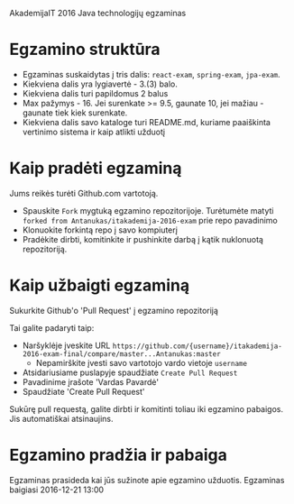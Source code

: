 AkademijaIT 2016 Java technologijų egzaminas

# Egzamino struktūra

- Egzaminas suskaidytas į tris dalis: `react-exam`, `spring-exam`, `jpa-exam`. 
- Kiekviena dalis yra lygiavertė - 3.(3) balo.
- Kiekviena dalis turi papildomus 2 balus
- Max pažymys - 16. Jei surenkate >= 9.5, gaunate 10, jei mažiau - gaunate tiek kiek surenkate.
- Kiekviena dalis savo kataloge turi README.md, kuriame paaiškinta vertinimo sistema ir kaip atlikti užduotį

# Kaip pradėti egzaminą

Jums reikės turėti Github.com vartotoją.

- Spauskite `Fork` mygtuką egzamino repozitorijoje. Turėtumėte matyti `forked from Antanukas/itakademija-2016-exam` prie repo pavadinimo
- Klonuokite forkintą repo į savo kompiuterį
- Pradėkite dirbti, komitinkite ir pushinkite darbą į kątik nuklonuotą repozitoriją.

# Kaip užbaigti egzaminą

Sukurkite Github'o 'Pull Request' į egzamino repozitoriją

Tai galite padaryti taip:

- Naršyklėje įveskite URL `https://github.com/{username}/itakademija-2016-exam-final/compare/master...Antanukas:master`
  - Nepamirškite įvesti savo vartotojo vardo vietoje `username`
- Atsidariusiame puslapyje spaudžiate `Create Pull Request`
- Pavadinime įrašote 'Vardas Pavardė'
- Spaudžiate 'Create Pull Request'

Sukūrę pull requestą, galite dirbti ir komitinti toliau iki egzamino pabaigos. Jis automatiškai atsinaujins.

# Egzamino pradžia ir pabaiga

Egzaminas prasideda kai jūs sužinote apie egzamino užduotis.
Egzaminas baigiasi 2016-12-21 13:00
